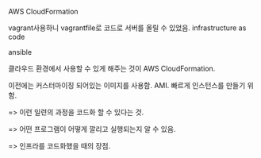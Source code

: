 AWS CloudFormation

vagrant사용하니 vagrantfile로 코드로 서버를 올릴 수 있었음. infrastructure as code

ansible

클라우드 환경에서 사용할 수 있게 해주는 것이 AWS CloudFormation.

이전에는 커스터마이징 되어있는 이미지를 사용함. AMI. 빠르게 인스턴스를 만들기 위함. 

=> 이런 일련의 과정을 코드화 할 수 있다는 것. 

=> 어떤 프로그램이 어떻게 깔리고 실행되는지 알 수 있음.

=> 인프라를 코드화했을 때의 장점.




